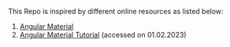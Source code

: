 This Repo is inspired by different online resources as listed below:
1. [Angular Material](https://material.angular.io/)
2. [Angular Material Tutorial](https://www.youtube.com/watch?v=bV8emCBmFHk&list=PLC3y8-rFHvwilEuCqFGTL5Gt5U6deIrsU&index=1) (accessed on 01.02.2023)
